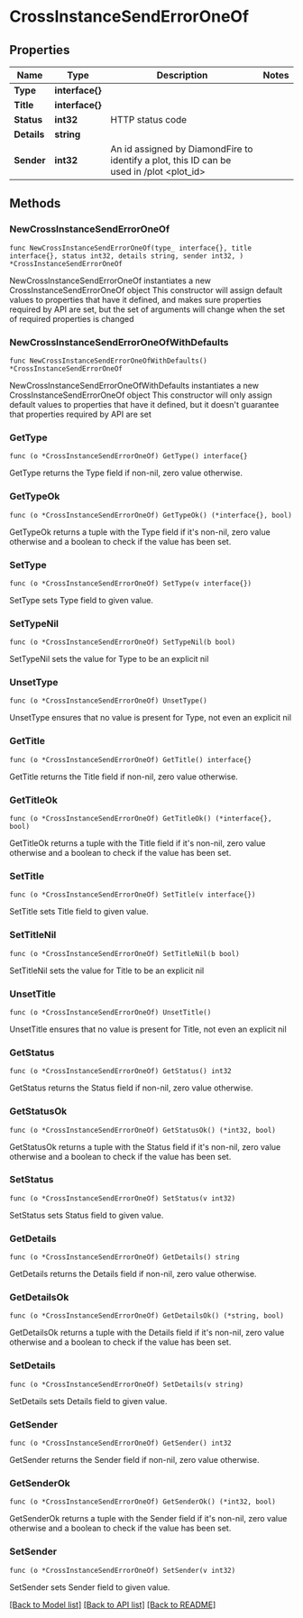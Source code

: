 # CrossInstanceSendErrorOneOf

## Properties

Name | Type | Description | Notes
------------ | ------------- | ------------- | -------------
**Type** | **interface{}** |  | 
**Title** | **interface{}** |  | 
**Status** | **int32** | HTTP status code | 
**Details** | **string** |  | 
**Sender** | **int32** | An id assigned by DiamondFire to identify a plot, this ID can be used in /plot &lt;plot_id&gt; | 

## Methods

### NewCrossInstanceSendErrorOneOf

`func NewCrossInstanceSendErrorOneOf(type_ interface{}, title interface{}, status int32, details string, sender int32, ) *CrossInstanceSendErrorOneOf`

NewCrossInstanceSendErrorOneOf instantiates a new CrossInstanceSendErrorOneOf object
This constructor will assign default values to properties that have it defined,
and makes sure properties required by API are set, but the set of arguments
will change when the set of required properties is changed

### NewCrossInstanceSendErrorOneOfWithDefaults

`func NewCrossInstanceSendErrorOneOfWithDefaults() *CrossInstanceSendErrorOneOf`

NewCrossInstanceSendErrorOneOfWithDefaults instantiates a new CrossInstanceSendErrorOneOf object
This constructor will only assign default values to properties that have it defined,
but it doesn't guarantee that properties required by API are set

### GetType

`func (o *CrossInstanceSendErrorOneOf) GetType() interface{}`

GetType returns the Type field if non-nil, zero value otherwise.

### GetTypeOk

`func (o *CrossInstanceSendErrorOneOf) GetTypeOk() (*interface{}, bool)`

GetTypeOk returns a tuple with the Type field if it's non-nil, zero value otherwise
and a boolean to check if the value has been set.

### SetType

`func (o *CrossInstanceSendErrorOneOf) SetType(v interface{})`

SetType sets Type field to given value.


### SetTypeNil

`func (o *CrossInstanceSendErrorOneOf) SetTypeNil(b bool)`

 SetTypeNil sets the value for Type to be an explicit nil

### UnsetType
`func (o *CrossInstanceSendErrorOneOf) UnsetType()`

UnsetType ensures that no value is present for Type, not even an explicit nil
### GetTitle

`func (o *CrossInstanceSendErrorOneOf) GetTitle() interface{}`

GetTitle returns the Title field if non-nil, zero value otherwise.

### GetTitleOk

`func (o *CrossInstanceSendErrorOneOf) GetTitleOk() (*interface{}, bool)`

GetTitleOk returns a tuple with the Title field if it's non-nil, zero value otherwise
and a boolean to check if the value has been set.

### SetTitle

`func (o *CrossInstanceSendErrorOneOf) SetTitle(v interface{})`

SetTitle sets Title field to given value.


### SetTitleNil

`func (o *CrossInstanceSendErrorOneOf) SetTitleNil(b bool)`

 SetTitleNil sets the value for Title to be an explicit nil

### UnsetTitle
`func (o *CrossInstanceSendErrorOneOf) UnsetTitle()`

UnsetTitle ensures that no value is present for Title, not even an explicit nil
### GetStatus

`func (o *CrossInstanceSendErrorOneOf) GetStatus() int32`

GetStatus returns the Status field if non-nil, zero value otherwise.

### GetStatusOk

`func (o *CrossInstanceSendErrorOneOf) GetStatusOk() (*int32, bool)`

GetStatusOk returns a tuple with the Status field if it's non-nil, zero value otherwise
and a boolean to check if the value has been set.

### SetStatus

`func (o *CrossInstanceSendErrorOneOf) SetStatus(v int32)`

SetStatus sets Status field to given value.


### GetDetails

`func (o *CrossInstanceSendErrorOneOf) GetDetails() string`

GetDetails returns the Details field if non-nil, zero value otherwise.

### GetDetailsOk

`func (o *CrossInstanceSendErrorOneOf) GetDetailsOk() (*string, bool)`

GetDetailsOk returns a tuple with the Details field if it's non-nil, zero value otherwise
and a boolean to check if the value has been set.

### SetDetails

`func (o *CrossInstanceSendErrorOneOf) SetDetails(v string)`

SetDetails sets Details field to given value.


### GetSender

`func (o *CrossInstanceSendErrorOneOf) GetSender() int32`

GetSender returns the Sender field if non-nil, zero value otherwise.

### GetSenderOk

`func (o *CrossInstanceSendErrorOneOf) GetSenderOk() (*int32, bool)`

GetSenderOk returns a tuple with the Sender field if it's non-nil, zero value otherwise
and a boolean to check if the value has been set.

### SetSender

`func (o *CrossInstanceSendErrorOneOf) SetSender(v int32)`

SetSender sets Sender field to given value.



[[Back to Model list]](../README.md#documentation-for-models) [[Back to API list]](../README.md#documentation-for-api-endpoints) [[Back to README]](../README.md)


